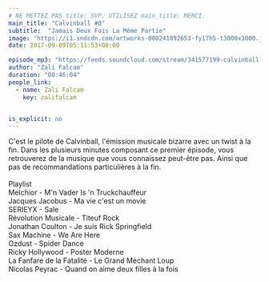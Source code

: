 ```yaml
---
# NE METTEZ PAS title: SVP. UTILISEZ main_title: MERCI.
main_title: "Calvinball #0"
subtitle:  "Jamais Deux Fois La Même Partie"
image: "https://i1.sndcdn.com/artworks-000241892653-fy17h5-t3000x3000.jpg"
date: 2017-09-09T05:11:53+00:00

episode_mp3: "https://feeds.soundcloud.com/stream/341577199-calvinball-radio-calvinball-0-jamais-deux-fois-la-meme-partie.mp3"
author: "Zali Falcam"
duration: "00:46:04"
people_link: 
  - name: Zali Falcam
    key: zalifalcam


is_explicit: no
---
```


<PodcastHeader/>

<!-- ECRIRE LA DESCRIPTION DE L'EPISODE SOUS CETTE LIGNE -->
C'est le pilote de Calvinball, l'émission musicale bizarre avec un twist à la fin. Dans les plusieurs minutes composant ce premier épisode, vous retrouverez de la musique que vous connaissez peut-être pas. Ainsi que pas de recommandations particulières à la fin.<br><br>Playlist <br>Melchior -  M'n Vader Is 'n Truckchauffeur<br>Jacques Jacobus - Ma vie c'est un movie<br>SERIEYX - Sale<br>Révolution Musicale - Titeuf Rock<br>Jonathan Coulton - Je suis Rick Springfield<br>Sax Machine - We Are Here<br>Ozdust - Spider Dance<br>Ricky Hollywood - Poster Moderne<br>La Fanfare de la Fatalité - Le Grand Méchant Loup<br>Nicolas Peyrac - Quand on aime deux filles à la fois

